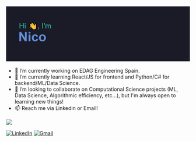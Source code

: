 [![MasterHead](./header.png)](https://github.com/nicollorens12/)

- 🔭 I’m currently working on EDAG Engineering Spain.
- 🌱 I’m currently learning React/JS for frontend and Python/C# for backend/ML/Data Science.
- 👯 I’m looking to collaborate on Computational Science projects (ML, Data Science, Algorithmic efficiency, etc...), but I'm always open to learning new things!
- 📫 Reach me via Linkedin or Email!

<a href="https://github.com/nicollorens12/github-readme-stats">
  <img height=200 align="center" src="https://github-readme-stats.vercel.app/api/top-langs/?username=nicollorens12&size_weight=0.5&count_weight=0.5&layout=donut&theme=tokyonight&card_width=320" />
</a>

[![LinkedIn](https://img.shields.io/badge/linkedin-%230077B5.svg?style=for-the-badge&logo=linkedin&logoColor=white)](https://www.linkedin.com/in/nico-llorens-660376197/)
[![Gmail](https://img.shields.io/badge/Gmail-D14836?style=for-the-badge&logo=gmail&logoColor=white)](mailto:nicollorenss@gmail.com)

